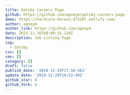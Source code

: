 ```yaml
---
title: Gatsby Careers Page
github: https://github.com/agneym/gatsby-careers-page
demo: https://hardcore-darwin-d7328f.netlify.com/
author: agneym
author_link: https://github.com/agneym
date: 2023-11-26T08:09:31.120Z
description: Job Listing Page
ssg:
  - Gatsby
css: []
cms: []
category: []
draft: false
publish_date: '2018-12-29T17:56:56Z'
update_date: '2018-12-29T19:52:49Z'
github_star: 8
github_fork: 4
---
```

